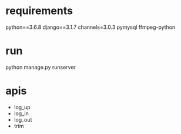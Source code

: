 # requirements
python==3.6.8 django==3.1.7 channels=3.0.3 pymysql ffmpeg-python

# run
python manage.py runserver

# apis
- log_up
- log_in
- log_out
- trim